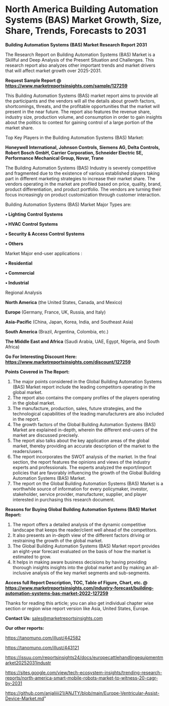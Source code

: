 # North America Building Automation Systems (BAS) Market Growth, Size, Share, Trends, Forecasts to 2031

<strong>Building Automation Systems (BAS) Market Research Report 2031</strong>

The Research Report on Building Automation Systems (BAS) Market is a Skillful and Deep Analysis of the Present Situation and Challenges. This research report also analyzes other important trends and market drivers that will affect market growth over 2025-2031.

<strong>Request Sample Report @ <a href=https://www.marketreportsinsights.com/sample/127259>https://www.marketreportsinsights.com/sample/127259</a></strong>

This Building Automation Systems (BAS) market report aims to provide all the participants and the vendors will all the details about growth factors, shortcomings, threats, and the profitable opportunities that the market will present in the near future. The report also features the revenue share, industry size, production volume, and consumption in order to gain insights about the politics to contest for gaining control of a large portion of the market share.

Top Key Players in the Building Automation Systems (BAS) Market:

<strong>Honeywell International, Johnson Controls, Siemens AG, Delta Controls, Robert Bosch GmbH, Carrier Corporation, Schneider Electric SE, Performance Mechanical Group, Novar, Trane</strong>

The Building Automation Systems (BAS) Industry is severely competitive and fragmented due to the existence of various established players taking part in different marketing strategies to increase their market share. The vendors operating in the market are profiled based on price, quality, brand, product differentiation, and product portfolio. The vendors are turning their focus increasingly on product customization through customer interaction.

Building Automation Systems (BAS) Market Major Types are:

<strong>• Lighting Control Systems

• HVAC Control Systems

• Security & Access Control Systems

• Others</strong>

Market Major end-user applications :

<strong>• Residential

• Commercial

• Industrial</strong>

Regional Analysis

</u><strong><b>North America</b></strong> (the United States, Canada, and Mexico)

<strong><b>Europe </b></strong>(Germany, France, UK, Russia, and Italy)

<strong><b>Asia-Pacific</b></strong> (China, Japan, Korea, India, and Southeast Asia)

<strong><b>South America</b></strong> (Brazil, Argentina, Colombia, etc.)

<strong><b>The Middle East and Africa</b></strong> (Saudi Arabia, UAE, Egypt, Nigeria, and South Africa)

<strong>Go For Interesting Discount Here: <a href=https://www.marketreportsinsights.com/discount/127259>https://www.marketreportsinsights.com/discount/127259</a></strong>

<strong>Points Covered in The Report:</strong>
<ol>
  <li>The major points considered in the Global Building Automation Systems (BAS) Market report include the leading competitors operating in the global market.</li>
  <li>The report also contains the company profiles of the players operating in the global market.</li>
  <li>The manufacture, production, sales, future strategies, and the technological capabilities of the leading manufacturers are also included in the report.</li>
  <li>The growth factors of the Global Building Automation Systems (BAS) Market are explained in-depth, wherein the different end-users of the market are discussed precisely.</li>
  <li>The report also talks about the key application areas of the global market, thereby providing an accurate description of the market to the readers/users.</li>
  <li>The report incorporates the SWOT analysis of the market. In the final section, the report features the opinions and views of the industry experts and professionals. The experts analyzed the export/import policies that are favorably influencing the growth of the Global Building Automation Systems (BAS) Market.</li>
  <li>The report on the Global Building Automation Systems (BAS) Market is a worthwhile source of information for every policymaker, investor, stakeholder, service provider, manufacturer, supplier, and player interested in purchasing this research document.</li>
</ol>
<strong>Reasons for Buying Global Building Automation Systems (BAS) Market Report:</strong>

<ol>
  <li>The report offers a detailed analysis of the dynamic competitive landscape that keeps the reader/client well ahead of the competitors.</li>
  <li>It also presents an in-depth view of the different factors driving or restraining the growth of the global market.</li>
  <li>The Global Building Automation Systems (BAS) Market report provides an eight-year forecast evaluated on the basis of how the market is estimated to grow.</li>
  <li>It helps in making aware business decisions by having providing thorough insights insights into the global market and by making an all-inclusive analysis of the key market segments and sub-segments.</li>
</ol>
<strong>Access full Report Description, TOC, Table of Figure, Chart, etc. @ <a href=https://www.marketreportsinsights.com/industry-forecast/building-automation-systems-bas-market-2022-127259>https://www.marketreportsinsights.com/industry-forecast/building-automation-systems-bas-market-2022-127259</a></strong>


Thanks for reading this article; you can also get individual chapter wise section or region wise report version like Asia, United States, Europe.

<strong>Contact Us:</strong>
sales@marketreportsinsights.com

<strong>Our other reports:</strong>

<a href=https://tanomuno.com/illust/442582>https://tanomuno.com/illust/442582</a>

<a href=https://tanomuno.com/illust/443121>https://tanomuno.com/illust/443121</a>

<a href=https://issuu.com/reportsinsights24/docs/europecattlehandlingequipmentmarket20252031industr>https://issuu.com/reportsinsights24/docs/europecattlehandlingequipmentmarket20252031industr</a>

<a href=https://sites.google.com/view/tech-ecosystem-insights/trending-research-reports/north-america-smart-mobile-robots-market-to-witness-20-cagr-by-2031>https://sites.google.com/view/tech-ecosystem-insights/trending-research-reports/north-america-smart-mobile-robots-market-to-witness-20-cagr-by-2031</a>

<a href=https://github.com/anjaliiii21/ANJTY/blob/main/Europe-Ventricular-Assist-Device-Market.md>https://github.com/anjaliiii21/ANJTY/blob/main/Europe-Ventricular-Assist-Device-Market.md</a>"
